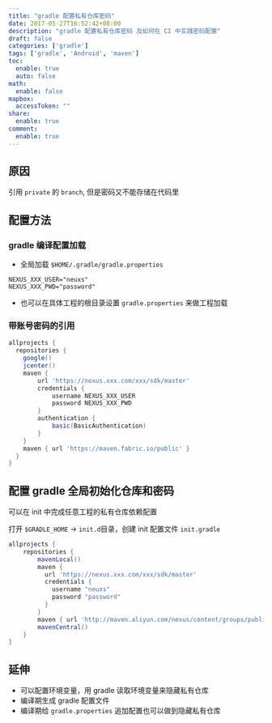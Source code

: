 ```yaml
---
title: "gradle 配置私有仓库密码"
date: 2017-05-27T16:52:42+08:00
description: "gradle 配置私有仓库密码 及如何在 CI 中实践密码配置"
draft: false
categories: ['gradle']
tags: ['gradle', 'Android', 'maven']
toc:
  enable: true
  auto: false
math:
  enable: false
mapbox:
  accessToken: ""
share:
  enable: true
comment:
  enable: true
---
```


## 原因

引用 `private` 的 `branch`, 但是密码又不能存储在代码里

## 配置方法

### gradle 编译配置加载

- 全局加载 `$HOME/.gradle/gradle.properties`

```properties
NEXUS_XXX_USER="neuxs"
NEXUS_XXX_PWD="password"
```

- 也可以在具体工程的根目录设置 `gradle.properties` 来做工程加载

### 带账号密码的引用

```groovy
allprojects {
  repositories {
    google()
    jcenter()
    maven {
        url 'https://nexus.xxx.com/xxx/sdk/master'
        credentials {
            username NEXUS_XXX_USER
            password NEXUS_XXX_PWD
        }
        authentication {
            basic(BasicAuthentication)
        }
    }
    maven { url 'https://maven.fabric.io/public' }
  }
}
```

## 配置 gradle 全局初始化仓库和密码

可以在 init 中完成任意工程的私有仓库依赖配置

打开 `$GRADLE_HOME` -> `init.d`目录，创建 init 配置文件 `init.gradle`

```groovy
allprojects {
    repositories {
        mavenLocal()
        maven {
          url 'https://nexus.xxx.com/xxx/sdk/master'
          credentials {
            username "neuxs"
            password "password"
          }
        }
        maven { url 'http://maven.aliyun.com/nexus/content/groups/public/' }
        mavenCentral()
    }
}
```

## 延伸

- 可以配置环境变量，用 gradle 读取环境变量来隐藏私有仓库
- 编译期生成 gradle 配置文件
- 编译期给 `gradle.properties` 追加配置也可以做到隐藏私有仓库
